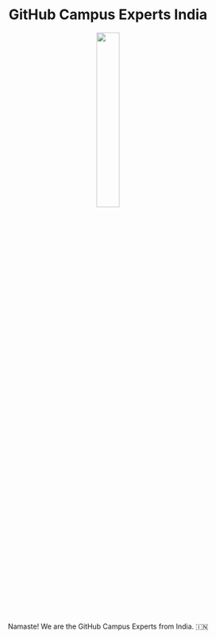 <div align='center'>
  
  # GitHub Campus Experts India

  <img src ="https://octodex.github.com/images/collabocats.jpg" width="30%"/>

  Namaste! We are the GitHub Campus Experts from India. 🇮🇳

</div>
